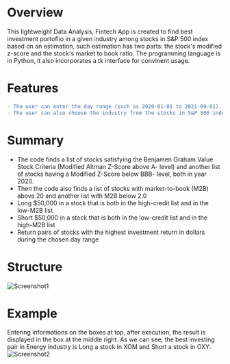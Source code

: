 
# Overview

This lightweight Data Analysis, Fintech App is created to find best investment portoflio in a given industry among stocks in S&P 500 index based on an estimation, such estimation has two parts: the stock's modified z-score and the stock's market to book ratio. The programming language is in Python, it also incorporates a tk interface for convinent usage.

# Features
```diff
- The user can enter the day range (such as 2020-01-01 to 2021-09-01).
- The user can also choose the industry from the stocks in S&P 500 index.
```

# Summary
- The code finds a list of stocks satisfying the Benjamen Graham Value Stock Criteria (Modified Altman Z-Score above A- level) and another list of stocks having a Modified Z-Score below BBB- level, both in year 2020.
- Then the code also finds a list of stocks with market-to-book (M2B) above 20 and another list with M2B below 2.0
- Long $50,000 in a stock that is both in the high-credit list and in the low-M2B list 
- Short $50,000 in a stock that is both in the low-credit list and in the high-M2B list 
- Return pairs of stocks with the highest investment return in dollars during the chosen day range


# Structure

![Screenshot1](https://github.com/jytjyt05/Best-Investment-Portfolio-in-SP500-Stocks/blob/52649205b7af5f08c94e3949dfc5dd1449b6f6e8/IMG_0230.jpg)

# Example
Entering informations on the boxes at top, after execution, the result is displayed in the box at the middle right. As we can see, the best investing pair in Energy industry is Long a stock in XOM and Short a stock in OXY.
![Screenshot2](https://github.com/jytjyt05/Best-Investment-Portfolio-in-SP500-Stocks/blob/fe043be706c946e716fcfc2878022ce2bff296f1/IMG.png)
